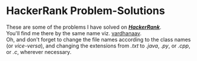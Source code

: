 # HackerRank Problem-Solutions
These are some of the problems I have solved on **_[HackerRank](http:hackerrank.com)_**.  
You'll find me there by the same name viz. [vardhanaav](https://www.hackerrank.com/vardhanaav).  
Oh, and don't forget to change the file names according to the class names (or *vice-versa*), and changing the extensions from *.txt* to *.java*, *.py*, or *.cpp*, or *.c*, wherever necessary.

